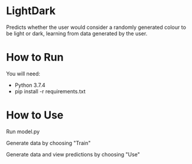 # LightDark
Predicts whether the user would consider a randomly generated colour to be light or dark, learning from data generated by the user.

# How to Run
You will need:
* Python 3.7.4
* pip install -r requirements.txt

# How to Use
Run model.py

Generate data by choosing "Train"

Generate data and view predictions by choosing "Use"
